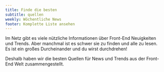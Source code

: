 ```yaml
---
title: Finde die besten
subtitle: quellen
weekly: Wöchentliche News
footer: Komplette Liste ansehen
---
```


Im Netz gibt es viele nützliche Informationen über Front-End Neuigkeiten und Trends. Aber manchmal ist es schwer sie zu finden und alle zu lesen. Es ist ein großes Durcheinander und du wirst durchdrehen!

Deshalb haben wir die besten Quellen für News und Trends aus der Front-End Welt zusammengestellt.